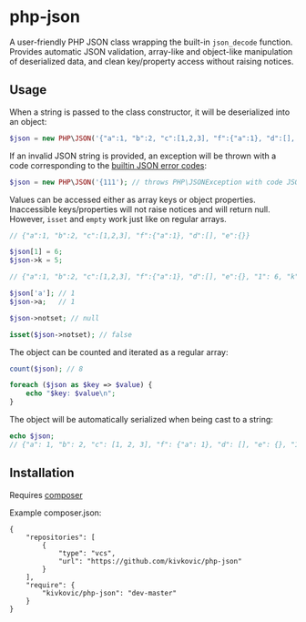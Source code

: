 # php-json

A user-friendly PHP JSON class wrapping the built-in `json_decode` function. Provides automatic JSON validation, array-like and object-like manipulation of deserialized data, and clean key/property access without raising notices.

## Usage

When a string is passed to the class constructor, it will be deserialized into an object:

```php
$json = new PHP\JSON('{"a":1, "b":2, "c":[1,2,3], "f":{"a":1}, "d":[], "e":{}}');
```

If an invalid JSON string is provided, an exception will be thrown with a code corresponding to the [builtin JSON error codes](https://secure.php.net/manual/en/function.json-last-error.php):

```php
$json = new PHP\JSON('{111'); // throws PHP\JSONException with code JSON_ERROR_SYNTAX
```

Values can be accessed either as array keys or object properties. Inaccessible keys/properties will not raise notices and will return null. However, `isset` and `empty` work just like on regular arrays.

```php
// {"a":1, "b":2, "c":[1,2,3], "f":{"a":1}, "d":[], "e":{}}

$json[1] = 6;
$json->k = 5;

// {"a":1, "b":2, "c":[1,2,3], "f":{"a":1}, "d":[], "e":{}, "1": 6, "k": 5}

$json['a']; // 1
$json->a;   // 1

$json->notset; // null

isset($json->notset); // false

```

The object can be counted and iterated as a regular array:

```php
count($json); // 8

foreach ($json as $key => $value) {
    echo "$key: $value\n";
}

```

The object will be automatically serialized when being cast to a string:

```php
echo $json;
// {"a": 1, "b": 2, "c": [1, 2, 3], "f": {"a": 1}, "d": [], "e": {}, "1": 6, "k": 5}
```

## Installation

Requires [composer](https://github.com/composer/composer)

Example composer.json:

```
{
    "repositories": [
        {
            "type": "vcs",
            "url": "https://github.com/kivkovic/php-json"
        }
    ],
    "require": {
        "kivkovic/php-json": "dev-master"
    }
}
```
